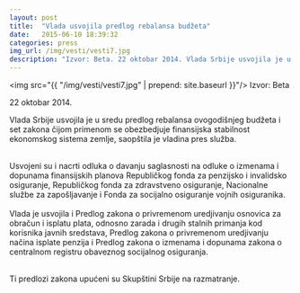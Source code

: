 ```yaml
---
layout: post
title:  "Vlada usvojila predlog rebalansa budžeta"
date:   2015-06-10 18:39:32
categories: press
img_url: /img/vesti/vesti7.jpg
description: "Izvor: Beta. 22 oktobar 2014. Vlada Srbije usvojila je u sredu predlog rebalansa ovogodišnjeg budžeta i set zakona čijom primenom se obezbedjuje finansijska stabilnost ekonomskog sistema zemlje, saopštila je vladina pres služba."
---
```

<img  src="{{ "/img/vesti/vesti7.jpg" | prepend: site.baseurl }}"/>
Izvor: Beta

22 oktobar 2014.

<div class="justify">
Vlada Srbije usvojila je u sredu predlog rebalansa ovogodišnjeg budžeta i set zakona čijom primenom se obezbedjuje finansijska stabilnost ekonomskog sistema zemlje, saopštila je vladina pres služba.<br/><br/>

Usvojeni su i nacrti odluka o davanju saglasnosti na odluke o izmenama i dopunama finansijskih planova Republičkog fonda za penzijsko i invalidsko osiguranje, Republičkog fonda za zdravstveno osiguranje, Nacionalne službe za zapošljavanje i Fonda za socijalno osiguranje vojnih osiguranika.
<br/><br/>
Vlada je usvojila i Predlog zakona o privremenom uredjivanju osnovica za obračun i isplatu plata, odnosno zarada i drugih stalnih primanja kod korisnika javnih sredstava, Predlog zakona o privremenom uredjivanju načina isplate penzija i Predlog zakona o izmenama i dopunama zakona o centralnom registru obaveznog socijalnog osiguranja.<br/><br/>

Ti predlozi zakona upućeni su Skupštini Srbije na razmatranje.</div>